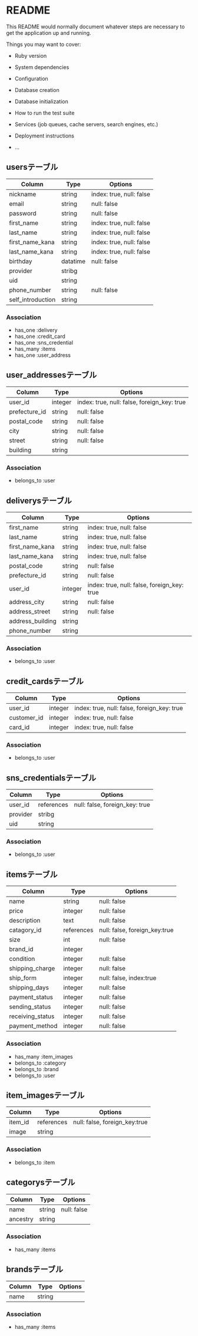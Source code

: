 # README

This README would normally document whatever steps are necessary to get the
application up and running.

Things you may want to cover:

* Ruby version

* System dependencies

* Configuration

* Database creation

* Database initialization

* How to run the test suite

* Services (job queues, cache servers, search engines, etc.)

* Deployment instructions

* ...

## usersテーブル

|Column|Type|Options|
|------|----|-------|
|nickname|string|index: true, null: false|
|email|string|null: false|
|password|string|null: false|
|first_name|string|index: true, null: false|
|last_name|string|index: true, null: false|
|first_name_kana|string|index: true, null: false|
|last_name_kana|string|index: true, null: false|
|birthday|datatime|null: false|
|provider|stribg||
|uid|string||
|phone_number|string|null: false|
|self_introduction|string|

### Association
- has_one :delivery
- has_one :credit_card
- has_one :sns_credential
- has_many :items
- has_one :user_address

## user_addressesテーブル

|Column|Type|Options|
|------|----|-------|
|user_id|integer|index: true, null: false, foreign_key: true|
|prefecture_id|string|null: false|
|postal_code|string|null: false|
|city|string|null: false|
|street|string|null: false|
|building|string|

### Association
- belongs_to :user

## deliverysテーブル

|Column|Type|Options|
|------|----|-------|
|first_name|string|index: true, null: false|
|last_name|string|index: true, null: false|
|first_name_kana|string|index: true, null: false|
|last_name_kana|string|index: true, null: false|
|postal_code|string|null: false|
|prefecture_id|string|null: false|
|user_id|integer|index: true, null: false, foreign_key: true|
|address_city|string|null: false|
|address_street|string|null: false|
|address_building|string|
|phone_number|string|

### Association
- belongs_to :user

## credit_cardsテーブル

|Column|Type|Options|
|------|----|-------|
|user_id|integer|index: true, null: false, foreign_key: true|
|customer_id|integer|index: true, null: false|
|card_id|integer|index: true, null: false|


### Association
- belongs_to :user

## sns_credentialsテーブル

|Column|Type|Options|
|------|----|-------|
|user_id|references|null: false, foreign_key: true|
|provider|stribg|
|uid|string|

### Association
- belongs_to :user

## itemsテーブル

|Column|Type|Options|
|------|----|-------|
|name|string|null: false|
|price|integer|null: false|
|description|text|null: false|
|catagory_id|references|null: false, foreign_key:true|
|size|int|null: false|
|brand_id|integer|
|condition|integer|null: false|
|shipping_charge|integer|null: false|
|ship_form|integer|null: false, index:true|
|shipping_days|integer|null: false|
|payment_status|integer|null: false|
|sending_status|integer|null: false|
|receiving_status|integer|null: false|
|payment_method|integer|null: false|

### Association
- has_many :item_images
- belongs_to :category
- belongs_to :brand
- belongs_to :user

## item_imagesテーブル

|Column|Type|Options|
|------|----|-------|
|item_id|references|null: false, foreign_key:true|
|image|string|

### Association
- belongs_to :item

## categorysテーブル

|Column|Type|Options|
|------|----|-------|
|name|string|null: false|
|ancestry|string|

### Association
- has_many :items

## brandsテーブル

|Column|Type|Options|
|------|----|-------|
|name|string|

### Association
- has_many :items
